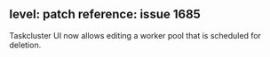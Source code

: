 level: patch
reference: issue 1685
---
Taskcluster UI now allows editing a worker pool that is scheduled for deletion.
